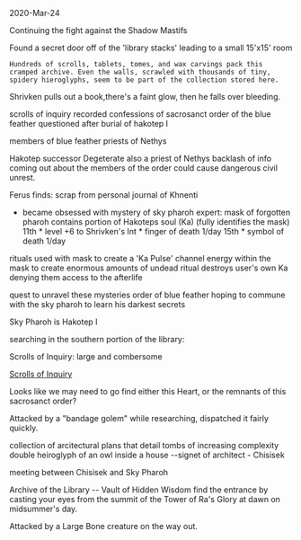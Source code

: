 2020-Mar-24

Continuing the fight against the Shadow Mastifs

Found a secret door off of the 'library stacks' leading to a small 15'x15' room

```
Hundreds of scrolls, tablets, tomes, and wax carvings pack this cramped archive. Even the walls, scrawled with thousands of tiny, spidery hieroglyphs, seem to be part of the collection stored here.
```

Shrivken pulls out a book,there's a faint glow, then he falls over bleeding.



scrolls of inquiry
recorded confessions of sacrosanct order of the blue feather
questioned after burial of hakotep I

members of blue feather priests of Nethys

Hakotep successor Degeterate also a priest of Nethys
backlash of info coming out about the members of the order could cause dangerous civil unrest.

Ferus finds:
scrap from personal journal of Khnenti
- became obsessed with mystery of sky pharoh
expert:
mask of forgotten pharoh contains portion of Hakoteps soul (Ka)
(fully identifies the mask)
11th  	* level +6 to Shrivken's Int
		* finger of death 1/day
15th	* symbol of death 1/day

rituals used with mask to create a 'Ka Pulse'
channel energy within the mask to create enormous amounts of undead
ritual destroys user's own Ka denying them access to the afterlife

quest to unravel these mysteries
order of blue feather hoping to commune with the sky pharoh to learn his darkest secrets

Sky Pharoh is Hakotep I

searching in the southern portion of the library:

Scrolls of Inquiry:
large and combersome

[Scrolls of Inquiry](https://github.com/aremedis/mummys-mask-notes/blob/master/scrollsofinquiry.png)

Looks like we may need to go find either this Heart, or the remnants of this sacrosanct order?

Attacked by a "bandage golem" while researching, dispatched it fairly quickly.

collection of arcitectural plans that detail tombs of increasing complexity
double heiroglyph of an owl inside a house
--signet of architect - Chisisek

meeting between Chisisek and Sky Pharoh

Archive of the Library -- Vault of Hidden Wisdom
find the entrance by casting your eyes from the summit of the Tower of Ra's Glory at dawn on midsummer's day.

Attacked by a Large Bone creature on the way out.




